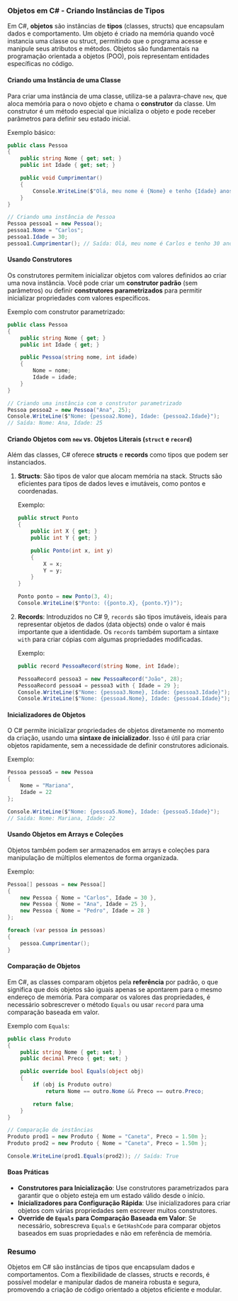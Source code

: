### Objetos em C# - Criando Instâncias de Tipos

Em C#, **objetos** são instâncias de **tipos** (classes, structs) que encapsulam dados e comportamento. Um objeto é criado na memória quando você instancia uma classe ou struct, permitindo que o programa acesse e manipule seus atributos e métodos. Objetos são fundamentais na programação orientada a objetos (POO), pois representam entidades específicas no código.

#### Criando uma Instância de uma Classe

Para criar uma instância de uma classe, utiliza-se a palavra-chave `new`, que aloca memória para o novo objeto e chama o **construtor** da classe. Um construtor é um método especial que inicializa o objeto e pode receber parâmetros para definir seu estado inicial.

Exemplo básico:
```csharp
public class Pessoa
{
    public string Nome { get; set; }
    public int Idade { get; set; }

    public void Cumprimentar()
    {
        Console.WriteLine($"Olá, meu nome é {Nome} e tenho {Idade} anos.");
    }
}

// Criando uma instância de Pessoa
Pessoa pessoa1 = new Pessoa();
pessoa1.Nome = "Carlos";
pessoa1.Idade = 30;
pessoa1.Cumprimentar(); // Saída: Olá, meu nome é Carlos e tenho 30 anos.
```

#### Usando Construtores

Os construtores permitem inicializar objetos com valores definidos ao criar uma nova instância. Você pode criar um **construtor padrão** (sem parâmetros) ou definir **construtores parametrizados** para permitir inicializar propriedades com valores específicos.

Exemplo com construtor parametrizado:
```csharp
public class Pessoa
{
    public string Nome { get; }
    public int Idade { get; }

    public Pessoa(string nome, int idade)
    {
        Nome = nome;
        Idade = idade;
    }
}

// Criando uma instância com o construtor parametrizado
Pessoa pessoa2 = new Pessoa("Ana", 25);
Console.WriteLine($"Nome: {pessoa2.Nome}, Idade: {pessoa2.Idade}");
// Saída: Nome: Ana, Idade: 25
```

#### Criando Objetos com `new` vs. Objetos Literais (`struct` e `record`)

Além das classes, C# oferece **structs** e **records** como tipos que podem ser instanciados.

1. **Structs**: São tipos de valor que alocam memória na stack. Structs são eficientes para tipos de dados leves e imutáveis, como pontos e coordenadas.
   
   Exemplo:
   ```csharp
   public struct Ponto
   {
       public int X { get; }
       public int Y { get; }

       public Ponto(int x, int y)
       {
           X = x;
           Y = y;
       }
   }

   Ponto ponto = new Ponto(3, 4);
   Console.WriteLine($"Ponto: ({ponto.X}, {ponto.Y})");
   ```

2. **Records**: Introduzidos no C# 9, `records` são tipos imutáveis, ideais para representar objetos de dados (data objects) onde o valor é mais importante que a identidade. Os `records` também suportam a sintaxe `with` para criar cópias com algumas propriedades modificadas.

   Exemplo:
   ```csharp
   public record PessoaRecord(string Nome, int Idade);

   PessoaRecord pessoa3 = new PessoaRecord("João", 28);
   PessoaRecord pessoa4 = pessoa3 with { Idade = 29 };
   Console.WriteLine($"Nome: {pessoa3.Nome}, Idade: {pessoa3.Idade}"); // Saída: Nome: João, Idade: 28
   Console.WriteLine($"Nome: {pessoa4.Nome}, Idade: {pessoa4.Idade}"); // Saída: Nome: João, Idade: 29
   ```

#### Inicializadores de Objetos

O C# permite inicializar propriedades de objetos diretamente no momento da criação, usando uma **sintaxe de inicializador**. Isso é útil para criar objetos rapidamente, sem a necessidade de definir construtores adicionais.

Exemplo:
```csharp
Pessoa pessoa5 = new Pessoa
{
    Nome = "Mariana",
    Idade = 22
};

Console.WriteLine($"Nome: {pessoa5.Nome}, Idade: {pessoa5.Idade}");
// Saída: Nome: Mariana, Idade: 22
```

#### Usando Objetos em Arrays e Coleções

Objetos também podem ser armazenados em arrays e coleções para manipulação de múltiplos elementos de forma organizada.

Exemplo:
```csharp
Pessoa[] pessoas = new Pessoa[]
{
    new Pessoa { Nome = "Carlos", Idade = 30 },
    new Pessoa { Nome = "Ana", Idade = 25 },
    new Pessoa { Nome = "Pedro", Idade = 28 }
};

foreach (var pessoa in pessoas)
{
    pessoa.Cumprimentar();
}
```

#### Comparação de Objetos

Em C#, as classes comparam objetos pela **referência** por padrão, o que significa que dois objetos são iguais apenas se apontarem para o mesmo endereço de memória. Para comparar os valores das propriedades, é necessário sobrescrever o método `Equals` ou usar `record` para uma comparação baseada em valor.

Exemplo com `Equals`:
```csharp
public class Produto
{
    public string Nome { get; set; }
    public decimal Preco { get; set; }

    public override bool Equals(object obj)
    {
        if (obj is Produto outro)
            return Nome == outro.Nome && Preco == outro.Preco;

        return false;
    }
}

// Comparação de instâncias
Produto prod1 = new Produto { Nome = "Caneta", Preco = 1.50m };
Produto prod2 = new Produto { Nome = "Caneta", Preco = 1.50m };

Console.WriteLine(prod1.Equals(prod2)); // Saída: True
```

#### Boas Práticas

- **Construtores para Inicialização**: Use construtores parametrizados para garantir que o objeto esteja em um estado válido desde o início.
- **Inicializadores para Configuração Rápida**: Use inicializadores para criar objetos com várias propriedades sem escrever muitos construtores.
- **Override de `Equals` para Comparação Baseada em Valor**: Se necessário, sobrescreva `Equals` e `GetHashCode` para comparar objetos baseados em suas propriedades e não em referência de memória.

### Resumo

Objetos em C# são instâncias de tipos que encapsulam dados e comportamentos. Com a flexibilidade de classes, structs e records, é possível modelar e manipular dados de maneira robusta e segura, promovendo a criação de código orientado a objetos eficiente e modular.